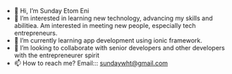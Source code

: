 - 👋 Hi, I’m Sunday Etom Eni
- 👀 I’m interested in learning new technology, advancing my skills and abilitiea. Am interested in meeting new people, especially tech entrepreneurs.
- 🌱 I’m currently learning app development using ionic framework.
- 💞️ I’m looking to collaborate with senior developers and other developers with the entrepreneurer spirit
- 📫 How to reach me? Email::: sundaywht@gmail.com

<!---
etomeni/etomeni is a ✨ special ✨ repository because its `README.md` (this file) appears on your GitHub profile.
You can click the Preview link to take a look at your changes.
--->
